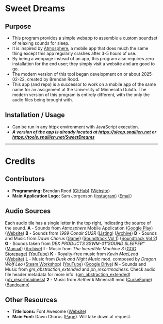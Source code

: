 # Sweet Dreams

## Purpose
 - This program provides a simple webapp to assemble a custom soundset of relaxing sounds for sleep.
 - It is inspired by [Atmosphere](https://play.google.com/store/apps/details?id=com.peakpocketstudios.atmosphere), a mobile app that does much the same thing except this app regularly crashes after 3-5 hours of use.
 - By being a webpage instead of an app, this program also requires zero installation for the end user; they simply visit a website and are good to go.
 - The modern version of this tool began development on or about 2025-02-22, created by Brendan Rood.
 - This app (and repo) is a successor to work on a mobile app of the same name for an assignment at the University of Minnesota Duluth. The modern version of this program is entirely different, with the only the audio files being brought with.

## Installation / Usage
 - Can be run in any httpx environment with JavaScript execution.
 - ***A version of the app is already located at https://sleep.snailien.net or https://tools.snailien.net/SweetDreams***

<hr>

# Credits

 ## Contributors
  - **Programming:** Brendan Rood ([GitHub](https://github.com/Snail51)) ([Website](https://brendan.snailien.net/))
  - **Main Application Logo:** Sam Jorgenson ([Instagram](https://www.instagram.com/x.indomitus.x/)) ([Email](mailto:illuminated.kreation@gmail.com))

 ## Audio Sources
  Each audio tile has a single letter in the top right, indicating the source of the sound.
  **A** - Sounds from *Atmosphere* Mobile Application (<a target="_blank" href="https://play.google.com/store/apps/details?id=com.peakpocketstudios.atmosphere">Google Play</a>) (<a target="_blank" href="https://peakpocketstudios.com/">Website</a>)
  **B** - Sounds from *1999 Conair SU2R* ([Listing](https://www.ebay.com/itm/226174116501)) ([Archive](https://web.archive.org/web/20250407200159/https://www.ebay.com/itm/226174116501))
  **D** - Sounds and Music from *Dawn Chorus* ([Game](https://dawn-chorus.itch.io/dawn-chorus)) ([Soundtrack Vol 1](https://buildingslikeradiators.bandcamp.com/album/dawn-chorus-soundtrack-vol-1)) ([Soundtrack Vol 2](https://buildingslikeradiators.bandcamp.com/album/dawn-chorus-soundtrack-vol-2))
  **G** - Sounds taken from *DEX PRODUCTS SSWM-01&quot;SOUND SLEEPER&quot;* ([Manual](https://www.dexbaby.com/s/SS-01_Instructions_0810.pdf)) ([Archive](https://web.archive.org/web/20250407200524/https://www.dexbaby.com/s/SS-01_Instructions_0810.pdf))
  **I** - Music from *The Incredible Machine 3* ([GOG Storepage](https://www.gog.com/en/game/the_incredible_machine_mega_pack)) ([YouTube](https://youtu.be/CWQZ8PEVn7o))
  **K** - Royalty-free music from *Kevin MacLeod* ([Website](https://incompetech.com/music/royalty-free/music.html))
  **L** - Music from *Dusk and Night Music* mod, composed by *Dragon Wolf Leo* ([Steam Workshop](https://steamcommunity.com/sharedfiles/filedetails/?id=416991215)) ([YouTube](https://youtu.be/wK7E97Cdxfg)) ([Google Drive](https://drive.google.com/file/d/0B-TkVUjFUD-pd1NXUWR0emxsRjg/view?resourcekey=0-jSu8VIAPdQ33L8WmBeCigA))
  **N** - Sounds and Music from *gm_abstraction_extended* and *ph_resortmadness*. Check audio file header metadata for more info. ([gm_abstraction_extended](https://steamcommunity.com/sharedfiles/filedetails/?id=734919940)) ([ph_resortmadness](https://steamcommunity.com/sharedfiles/filedetails/?id=1389282477))
  **2** - Music from *Aether II* Minecraft mod ([CurseForge](https://www.curseforge.com/minecraft/mc-mods/aether-ii)) ([Bandcamp](https://emilevankrieken.bandcamp.com/album/the-aether-ii-original-soundtrack))

 ## Other Resources
  - **Title Icons:** Font Awesome ([Website](https://fontawesome.com/))
  - **Main Font:** Dawn Chorus ([Page](https://dawn-chorus.itch.io/dawn-chorus)). Will take down at request.